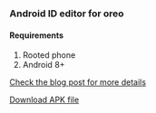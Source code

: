 ### Android ID editor for oreo

#### Requirements
1. Rooted phone
2. Android 8+


[Check the blog post for more details](https://medium.com/@sdex/how-to-change-android-id-on-oreo-with-root-a71ebbc38cec)

[Download APK file](https://github.com/sdex/AndroidIDeditor/releases/tag/1.1)
